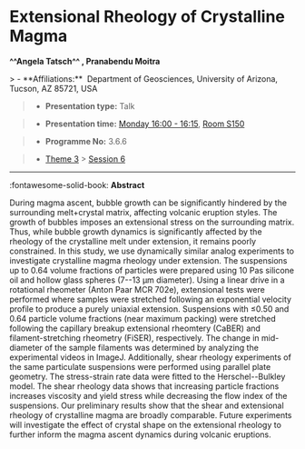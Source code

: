 # Extensional Rheology of Crystalline Magma

**^^Angela Tatsch^^ , Pranabendu Moitra**

<!-- more -->> - **Affiliations:**  Department of Geosciences, University of Arizona, Tucson, AZ 85721, USA 

> - **Presentation type:** Talk

> - **Presentation time:** [Monday 16:00 - 16:15](../sessions_comparison.md#__tabbed_1_1), [Room S150](../maps_venue.md#__tabbed_1_2)

> - **Programme No:** 3.6.6

> - [Theme 3](../theme3.md) > [Session 6](../sessions/session-3-6.md)

--- 

:fontawesome-solid-book: **Abstract**

During magma ascent, bubble growth can be significantly hindered by the surrounding melt+crystal matrix, affecting volcanic eruption styles. The growth of bubbles imposes an extensional stress on the surrounding matrix. Thus, while bubble growth dynamics is significantly affected by the rheology of the crystalline melt under extension, it remains poorly constrained. In this study, we use dynamically similar analog experiments to investigate crystalline magma rheology under extension.
The suspensions up to 0.64 volume fractions of particles were prepared using 10 Pas silicone oil and hollow glass spheres (7--13 µm diameter). Using a linear drive in a rotational rheometer (Anton Paar MCR 702e), extensional tests were performed where samples were stretched following an exponential velocity profile to produce a purely uniaxial extension. Suspensions with ≤0.50 and 0.64 particle volume fractions (near maximum packing) were stretched following the capillary breakup extensional rheomtery (CaBER) and filament-stretching rheometry (FiSER), respectively. The change in mid-diameter of the sample filaments was determined by analyzing the experimental videos in ImageJ. Additionally, shear rheology experiments of the same particulate suspensions were performed using parallel plate geometry. The stress-strain rate data were fitted to the Herschel--Bulkley model.
The shear rheology data shows that increasing particle fractions increases viscosity and yield stress while decreasing the flow index of the suspensions. Our preliminary results show that the shear and extensional rheology of crystalline magma are broadly comparable. Future experiments will investigate the effect of crystal shape on the extensional rheology to further inform the magma ascent dynamics during volcanic eruptions.

